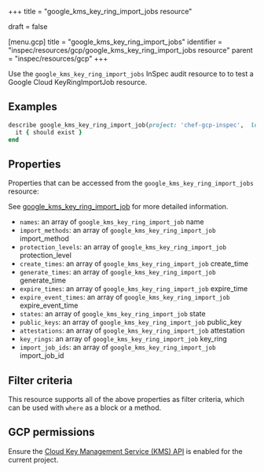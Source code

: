 +++
title = "google_kms_key_ring_import_jobs resource"

draft = false


[menu.gcp]
title = "google_kms_key_ring_import_jobs"
identifier = "inspec/resources/gcp/google_kms_key_ring_import_jobs resource"
parent = "inspec/resources/gcp"
+++

Use the `google_kms_key_ring_import_jobs` InSpec audit resource to to test a Google Cloud KeyRingImportJob resource.

## Examples

```ruby
describe google_kms_key_ring_import_job(project: 'chef-gcp-inspec',  location: 'europe-west2') do
  it { should exist }
end
```

## Properties

Properties that can be accessed from the `google_kms_key_ring_import_jobs` resource:

See [google_kms_key_ring_import_job](google_kms_key_ring_import_job) for more detailed information.

  * `names`: an array of `google_kms_key_ring_import_job` name
  * `import_methods`: an array of `google_kms_key_ring_import_job` import_method
  * `protection_levels`: an array of `google_kms_key_ring_import_job` protection_level
  * `create_times`: an array of `google_kms_key_ring_import_job` create_time
  * `generate_times`: an array of `google_kms_key_ring_import_job` generate_time
  * `expire_times`: an array of `google_kms_key_ring_import_job` expire_time
  * `expire_event_times`: an array of `google_kms_key_ring_import_job` expire_event_time
  * `states`: an array of `google_kms_key_ring_import_job` state
  * `public_keys`: an array of `google_kms_key_ring_import_job` public_key
  * `attestations`: an array of `google_kms_key_ring_import_job` attestation
  * `key_rings`: an array of `google_kms_key_ring_import_job` key_ring
  * `import_job_ids`: an array of `google_kms_key_ring_import_job` import_job_id

## Filter criteria

This resource supports all of the above properties as filter criteria, which can be used
with `where` as a block or a method.

## GCP permissions

Ensure the [Cloud Key Management Service (KMS) API](https://console.cloud.google.com/apis/library/cloudkms.googleapis.com/) is enabled for the current project.
